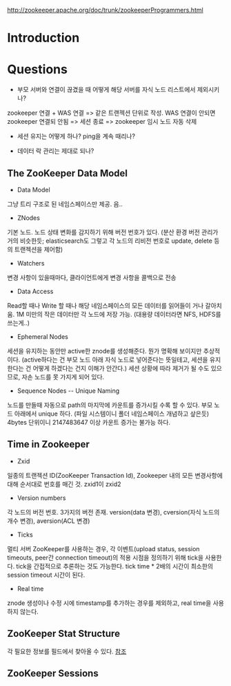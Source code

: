 http://zookeeper.apache.org/doc/trunk/zookeeperProgrammers.html

# Introduction

# Questions

* 부모 서버와 연결이 끊겼을 때 어떻게 해당 서버를 자식 노드 리스트에서 제외시키나?

zookeeper 연결 + WAS 연결 => 같은 트랜젝션 단위로 작성. WAS 연결이 안되면 zookeeper 연결되 안됨 => 세션 종료 => zookeeper 임시 노드 자동 삭제

* 세션 유지는 어떻게 하나? ping을 계속 때리나?

* 데이터 락 관리는 제대로 되나?

## The ZooKeeper Data Model

* Data Model
 
그냥 트리 구조로 된 네임스페이스만 제공. 음..

* ZNodes
 
기본 노드. 노드 상태 변화를 감지하기 위해 버전 번호가 있다. 
(분산 환경 버전 관리가 거의 비슷한듯; elasticsearch도 그렇고 각 노드의 리비전 번호로 update, delete 등의 트랜젝션을 제어함)
 
* Watchers
 
변경 사항이 있을때마다, 클라이언트에게 변경 사항을 콜백으로 전송
 
* Data Access
 
Read할 때나 Write 할 때나 해당 네임스페이스의 모든 데이터를 읽어들이 거나 갈아치움.
1M 미만의 작은 데이터만 각 노드에 저장 가능. (대용량 데이터라면 NFS, HDFS를 쓰는게..)
 
* Ephemeral Nodes
 
세션을 유지하는 동안만 active한 znode를 생성해준다.
뭔가 명확해 보이지만 추상적이다. (active하다는 건 부모 노드 아래 자식 노드로 넣어준다는 뜻일테고, 세션을 유지한다는 건 어떻게 하겠다는 건지 이해가 안간다.)
세션 상황에 따라 제거가 될 수도 있으므로, 자손 노드를 못 가지게 되어 있다.
 
* Sequence Nodes -- Unique Naming
 
노드를 만들때 자동으로 path의 마지막에 카운트를 증가시킬 수록 할 수 있다. 부모 노드 아래에서 unique 하다. (파일 시스템이니 폴더 네임스페이스 개념하고 샆은듯)
4bytes 단위이니 2147483647 이상 카운트 증가는 불가능 하다.
 
## Time in Zookeeper
 
* Zxid

 일종의 트랜젝션 ID(ZooKeeper Transaction Id), Zookeeper 내의 모든 변경사항에 대해 순서대로 번호를 매긴 것. zxid1이 zxid2

* Version numbers

 각 노드의 버전 번호. 3가지의 버전 존재. version(data 변경), cversion(자식 노드의 개수 변경), aversion(ACL 변경)

* Ticks

 멀티 서버 ZooKeeper를 사용하는 경우, 각 이벤트(upload status, session timeouts, peer간 connection timeout)의 적용 시점을 정의하기 위해 tick을 사용한다. tick을 간접적으로 추론하는 것도 가능한다. tick time * 2배의 시간이 최소한의 session timeout 시간이 된다. 

* Real time

 znode 생성이나 수정 시에 timestamp를 추가하는 경우를 제외하고, real time을 사용하지 않는다. 

## ZooKeeper Stat Structure

각 필요한 정보를 필드에서 찾아올 수 있다. [참조](http://zookeeper.apache.org/doc/trunk/zookeeperProgrammers.html#sc_zkStatStructure)

## ZooKeeper Sessions
